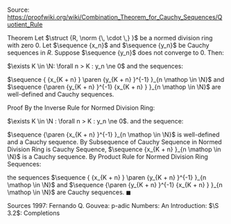 # 

Source: https://proofwiki.org/wiki/Combination_Theorem_for_Cauchy_Sequences/Quotient_Rule

Theorem
Let $\struct {R, \norm {\, \cdot \,} }$ be a normed division ring with zero $0$.
Let $\sequence {x_n}$ and $\sequence {y_n}$ be Cauchy sequences in $R$.
Suppose $\sequence {y_n}$ does not converge to $0$.
Then:

$\exists K \in \N: \forall n > K : y_n \ne 0$
and the sequences:

$\sequence { {x_{K + n} } \paren {y_{K + n} }^{-1} }_{n \mathop \in \N}$ and $\sequence {\paren {y_{K + n} }^{-1} {x_{K + n} } }_{n \mathop \in \N}$ are well-defined and Cauchy sequences.


Proof
By the Inverse Rule for Normed Division Ring:

$\exists K \in \N : \forall n > K : y_n \ne 0$.
and the sequence:

$\sequence {\paren {x_{K + n} }^{-1} }_{n \mathop \in \N}$ is well-defined and a Cauchy sequence.
By Subsequence of Cauchy Sequence in Normed Division Ring is Cauchy Sequence, $\sequence {x_{K + n} }_{n \mathop \in \N}$ is a Cauchy sequence.
By Product Rule for Normed Division Ring Sequences:

the sequences $\sequence { {x_{K + n} } \paren {y_{K + n} }^{-1} }_{n \mathop \in \N}$ and $\sequence {\paren {y_{K + n} }^{-1} {x_{K + n} } }_{n \mathop \in \N}$ are Cauchy sequences.
$\blacksquare$


Sources
1997: Fernando Q. Gouvea: p-adic Numbers: An Introduction: $\S 3.2$: Completions




